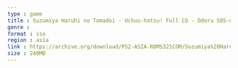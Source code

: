 ```yaml
---
type : game
title : Suzumiya Haruhi no Tomadoi - Uchuu-hatsu! Full CG - Odoru SOS-dan (Japan) (Chou Eizou-ban) (Yoyaku Tokuten Disc)
genre : 
format : iso
region : asia
link : https://archive.org/download/PS2-ASIA-ROMS321COM/Suzumiya%20Haruhi%20no%20Tomadoi%20-%20Uchuu-hatsu%21%20Full%20CG%20-%20Odoru%20SOS-dan%20%28Japan%29%20%28Chou%20Eizou-ban%29%20%28Yoyaku%20Tokuten%20Disc%29.7z
size : 240MB
---
```

